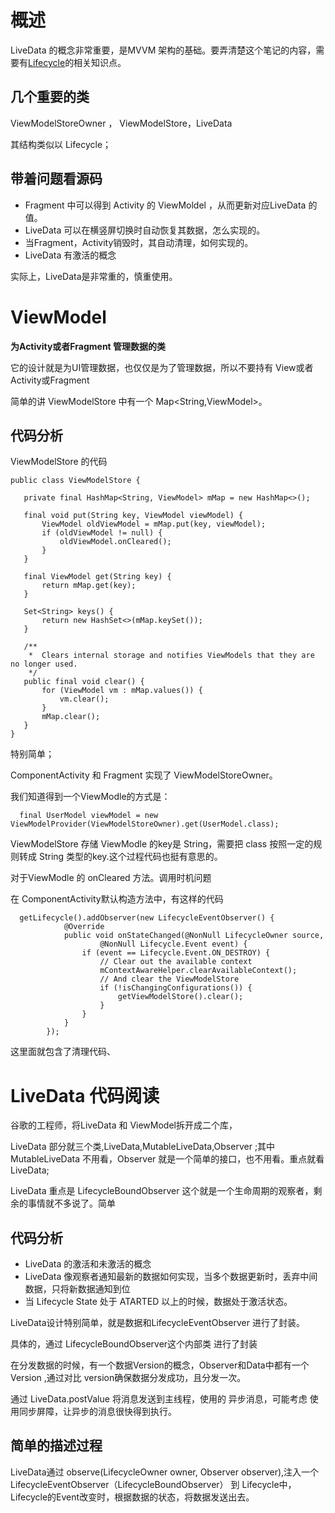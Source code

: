 # 概述

LiveData 的概念非常重要，是MVVM 架构的基础。要弄清楚这个笔记的内容，需要有[Lifecycle](./Lifecycle%E6%BA%90%E7%A0%81%E9%98%85%E8%AF%BB.md)的相关知识点。

## 几个重要的类


ViewModelStoreOwner ， ViewModelStore，LiveData

其结构类似以 Lifecycle；

## 带着问题看源码

- Fragment 中可以得到 Activity 的 ViewMoldel ，从而更新对应LiveData 的值。
- LiveData 可以在横竖屏切换时自动恢复其数据，怎么实现的。
- 当Fragment，Activity销毁时，其自动清理，如何实现的。
- LiveData 有激活的概念


实际上，LiveData是非常重的，慎重使用。


# ViewModel

 **为Activity或者Fragment 管理数据的类**

它的设计就是为UI管理数据，也仅仅是为了管理数据，所以不要持有 View或者Activity或Fragment


简单的讲 ViewModelStore 中有一个 Map<String,ViewModel>。


## 代码分析

 ViewModelStore 的代码
 
 ```
 public class ViewModelStore {

    private final HashMap<String, ViewModel> mMap = new HashMap<>();

    final void put(String key, ViewModel viewModel) {
        ViewModel oldViewModel = mMap.put(key, viewModel);
        if (oldViewModel != null) {
            oldViewModel.onCleared();
        }
    }

    final ViewModel get(String key) {
        return mMap.get(key);
    }

    Set<String> keys() {
        return new HashSet<>(mMap.keySet());
    }

    /**
     *  Clears internal storage and notifies ViewModels that they are no longer used.
     */
    public final void clear() {
        for (ViewModel vm : mMap.values()) {
            vm.clear();
        }
        mMap.clear();
    }
}

 ```

特别简单；


ComponentActivity 和 Fragment 实现了 ViewModelStoreOwner。


我们知道得到一个ViewModle的方式是：
```
  final UserModel viewModel = new ViewModelProvider(ViewModelStoreOwner).get(UserModel.class);
```
ViewModelStore 存储 ViewModle 的key是 String，需要把 class 按照一定的规则转成 String 类型的key.这个过程代码也挺有意思的。


对于ViewModle 的 onCleared 方法。调用时机问题

在 ComponentActivity默认构造方法中，有这样的代码
```
  getLifecycle().addObserver(new LifecycleEventObserver() {
            @Override
            public void onStateChanged(@NonNull LifecycleOwner source,
                    @NonNull Lifecycle.Event event) {
                if (event == Lifecycle.Event.ON_DESTROY) {
                    // Clear out the available context
                    mContextAwareHelper.clearAvailableContext();
                    // And clear the ViewModelStore
                    if (!isChangingConfigurations()) {
                        getViewModelStore().clear();
                    }
                }
            }
        });
```
这里面就包含了清理代码、




# LiveData 代码阅读


谷歌的工程师，将LiveData 和 ViewModel拆开成二个库，

LiveData 部分就三个类,LiveData,MutableLiveData,Observer ;其中 MutableLiveData 不用看，Observer 就是一个简单的接口，也不用看。重点就看LiveData;


LiveData 重点是 LifecycleBoundObserver 这个就是一个生命周期的观察者，剩余的事情就不多说了。简单


## 代码分析

- LiveData 的激活和未激活的概念
- LiveData 像观察者通知最新的数据如何实现，当多个数据更新时，丢弃中间数据，只将新数据通知到位
- 当 Lifecycle State 处于 ATARTED 以上的时候，数据处于激活状态。


LiveData设计特别简单，就是数据和LifecycleEventObserver 进行了封装。

具体的，通过 LifecycleBoundObserver这个内部类 进行了封装

在分发数据的时候，有一个数据Version的概念，Observer和Data中都有一个Version ,通过对比 version确保数据分发成功，且分发一次。

通过 LiveData.postValue 将消息发送到主线程，使用的 异步消息，可能考虑 使用同步屏障，让异步的消息很快得到执行。

## 简单的描述过程

LiveData通过 observe(LifecycleOwner owner,  Observer observer),注入一个 LifecycleEventObserver（LifecycleBoundObserver） 到 Lifecycle中，Lifecycle的Event改变时，根据数据的状态，将数据发送出去。